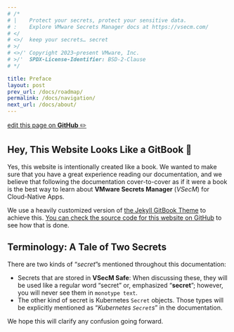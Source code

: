 ```yaml
---
# /*
# |    Protect your secrets, protect your sensitive data.
# :    Explore VMware Secrets Manager docs at https://vsecm.com/
# </
# <>/  keep your secrets… secret
# >/
# <>/' Copyright 2023–present VMware, Inc.
# >/'  SPDX-License-Identifier: BSD-2-Clause
# */

title: Preface
layout: post
prev_url: /docs/roadmap/
permalink: /docs/navigation/
next_url: /docs/about/
---
```


<p class="github-button"
><a href="https://github.com/vmware-tanzu/secrets-manager/blob/main/docs/_pages/0020-preface.md"
>edit this page on <strong>GitHub</strong> ✏️</a></p>

## Hey, This Website Looks Like a GitBook 📖

Yes, this website is intentionally created like a book. We wanted to make
sure that you have a great experience reading our documentation, and we
believe that following the documentation cover-to-cover as if it were a book
is the best way to learn about **VMware Secrets Manager** (*VSecM*) for
Cloud-Native Apps.

We use a heavily customized version of [the Jekyll GitBook Theme][gitbook-theme]
to achieve this. [You can check the source code for this website on
GitHub][github] to see how that is done.

[gitbook-theme]: https://github.com/sighingnow/jekyll-gitbook "Jekyll GitBook Theme"
[github]: https://github.com/vmware-tanzu/secrets-manager/tree/main/docs "VMware Secrets Manager Documentation on GitHub"

## Terminology: A Tale of Two Secrets

There are two kinds of “*secret*”s mentioned throughout this documentation:

* Secrets that are stored in **VSecM Safe**: When discussing these, they will
  be used like a regular word “secret” or, emphasized “**secret**”; however,
  you will never see them in `monotype text`.
* The other kind of secret is Kubernetes `Secret` objects. Those types
  will be explicitly mentioned as “*Kubernetes `Secret`s*” in the documentation.

We hope this will clarify any confusion going forward.
